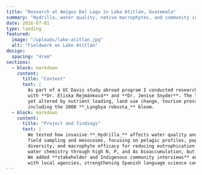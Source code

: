 ```yaml
---
title: "Research at Amigos Del Lago in Lake Atitlán, Guatemala"
summary: "Hydrilla, water quality, native macrophytes, and community interviews."
date: 2016-07-01
type: landing
featured:
  image: "/uploads/lake-atitlan.jpg"
  alt: "Fieldwork on Lake Atitlán"
design:
  spacing: "4rem"
sections:
  - block: markdown
    content:
      title: "Context"
      text: |
        As part of a UC Davis study abroad program I conducted research at **Lake Atitlán**
        with **Dr. Eliska Rejmánková** and **Dr. Jenise Snyder**. The lake is iconic,
        yet altered by nutrient loading, land use change, tourism pressure, and climate impacts,
        including the 2008 **_Lyngbya robusta_** bloom.
  - block: markdown
    content:
      title: "Project and findings"
      text: |
        We tested how invasive **_Hydrilla_** affects water quality and native plants using
        field sampling and mesocosms, focusing on pelagic profiles, population densities and
        diversity, and macrophyte efficacy for reducing eutrophication. *Hydrilla* improved some
        water chemistry through high N, P, and As bioaccumulation, but outcompeted natives.
        We added **stakeholder and Indigenous community interviews** and shared recommendations
        with local agencies, strengthening Spanish language science communication.
---
```

